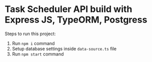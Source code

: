 # Task Scheduler API build with Express JS, TypeORM, Postgress

Steps to run this project:

1. Run `npm i` command
2. Setup database settings inside `data-source.ts` file
3. Run `npm start` command
